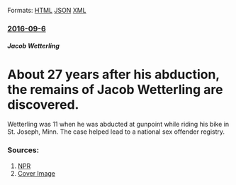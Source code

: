 
Formats: [HTML](/news/2016/09/6/about-27-years-after-his-abduction-the-remains-of-jacob-wetterling-are-discovered.html)  [JSON](/news/2016/09/6/about-27-years-after-his-abduction-the-remains-of-jacob-wetterling-are-discovered.json)  [XML](/news/2016/09/6/about-27-years-after-his-abduction-the-remains-of-jacob-wetterling-are-discovered.xml)  

### [2016-09-6](/news/2016/09/6/index.md)

##### Jacob Wetterling
# About 27 years after his abduction, the remains of Jacob Wetterling are discovered. 

Wetterling was 11 when he was abducted at gunpoint while riding his bike in St. Joseph, Minn. The case helped lead to a national sex offender registry.


### Sources:

1. [NPR](http://www.npr.org/sections/thetwo-way/2016/09/05/492743897/nearly-27-years-after-abduction-jacob-wetterlings-remains-have-been-found)
1. [Cover Image](https://media.npr.org/assets/img/2016/09/05/ap_16247572802062_wide-cf9b573a1e5503cb40028bd7cc86a0730bacee0e.jpg?s=1400)
